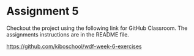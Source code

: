<!--meta exposure: initial -->
<!--meta assessmentFormat: ProgrammingAssignment,GitHubClassroom -->
<!--meta submissionVia: GradeScope -->
<!--meta instructionType: specific -->
<!--meta submissionFormatFlexibility: no -->
<!--meta submissionTopicFlexibility: no -->
<!--meta rubricAvailable: no -->
<!--meta rubricShared: no -->
<!--meta groupWork: no -->
<!--meta automatedGrading: 100 -->
<!--meta studentInstructionsLink: https://github.com/kiboschool/wdf-week-6-exercises -->
<!--meta topics: js-function, basic-js, js-string, js-conditions -->

# Assignment 5

Checkout the project using the following link for GitHub Classroom.  The assignments instructions are in the README file.  


https://github.com/kiboschool/wdf-week-6-exercises